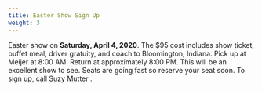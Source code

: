 ```yaml
---
title: Easter Show Sign Up
weight: 3
---
```


Easter show on **Saturday, April 4, 2020**. The $95 cost includes show ticket, buffet meal, driver gratuity, and coach to Bloomington, Indiana. Pick up at Meijer at 8:00 AM. Return at approximately 8:00 PM. This will be an excellent show to see. Seats are going fast so reserve your seat soon. To sign up, call Suzy Mutter  .